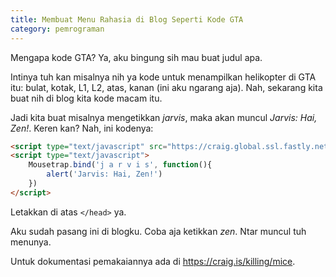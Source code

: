 ```yaml
---
title: Membuat Menu Rahasia di Blog Seperti Kode GTA
category: pemrograman
---
```


Mengapa kode GTA? Ya, aku bingung sih mau buat judul apa.

Intinya tuh kan misalnya nih ya kode untuk menampilkan helikopter di GTA itu: bulat, kotak, L1, L2, atas, kanan (ini aku ngarang aja). Nah, sekarang kita buat nih di blog kita kode macam itu.

Jadi kita buat misalnya mengetikkan _jarvis_, maka akan muncul _Jarvis: Hai, Zen!_. Keren kan? Nah, ini kodenya:

```html
<script type="text/javascript" src="https://craig.global.ssl.fastly.net/js/mousetrap/mousetrap.min.js?a4098"></script>
<script type="text/javascript">
	Mousetrap.bind('j a r v i s', function(){
		alert('Jarvis: Hai, Zen!')
	})
</script>
```

Letakkan di atas `</head>` ya.

Aku sudah pasang ini di blogku. Coba aja ketikkan _zen_. Ntar muncul tuh menunya.

Untuk dokumentasi pemakaiannya ada di <https://craig.is/killing/mice>.
